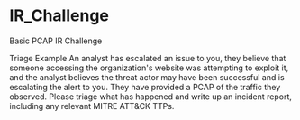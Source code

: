 # IR_Challenge
Basic PCAP IR Challenge

Triage Example
An analyst has escalated an issue to you, they believe that someone accessing the organization's website was attempting to exploit it, and the analyst believes the threat actor may have been successful and is escalating the alert to you. They have provided a PCAP of the traffic they observed. Please triage what has happened and write up an incident report, including any relevant MITRE ATT&CK TTPs.
